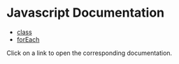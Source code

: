 
# Javascript Documentation

- [class](javascript/class.md)
- [forEach](javascript/foreach.md)

Click on a link to open the corresponding documentation.
